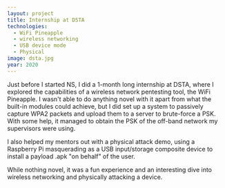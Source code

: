 ```yaml
---
layout: project
title: Internship at DSTA
technologies:
  - WiFi Pineapple
  - wireless networking
  - USB device mode
  - Physical
image: dsta.jpg
year: 2020
---
```


Just before I started NS, I did a 1-month long internship at DSTA, where I explored the capabilities of a wireless network pentesting tool, the WiFi Pineapple. I wasn't able to do anything novel with it apart from what the built-in modules could achieve, but I did set up a system to passively capture WPA2 packets and upload them to a server to brute-force a PSK. With some help, it managed to obtain the PSK of the off-band network my supervisors were using.

I also helped my mentors out with a physical attack demo, using a Raspberry Pi masquerading as a USB input/storage composite device to install a payload .apk "on behalf" of the user. 

While nothing novel, it was a fun experience and an interesting dive into wireless networking and physically attacking a device.
